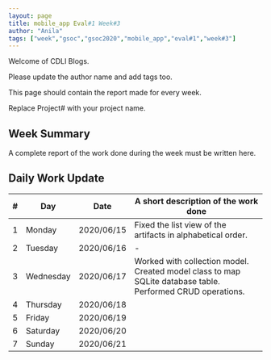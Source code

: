 ```yaml
---
layout: page
title: mobile_app Eval#1 Week#3 
author: "Anila"
tags: ["week","gsoc","gsoc2020","mobile_app","eval#1","week#3"]
---
```

Welcome of CDLI Blogs.

Please update the author name and add tags too. 

This page should contain the report made for every week.

Replace Project# with your project name.

## Week Summary

A complete report of the work done during the week must be written here. 


## Daily Work Update

|\#|Day|Date|A short description of the work done|  
|---	|---	|---	|---	|  
|1   	| Monday 	|   2020/06/15	|Fixed the list view of the artifacts in alphabetical order.   	|  
|2   	| Tuesday  	|   2020/06/16	|-   	|  
|3   	| Wednesday  	|  2020/06/17 	|Worked with collection model. Created model class to map SQLite database table. Performed CRUD operations.   	|  
|4   	| Thursday  	|   2020/06/18	|   	|  
|5   	| Friday  	|   2020/06/19	|   	|  
|6   	| Saturday  	|   2020/06/20	|   	|  
|7   	| Sunday  	|   2020/06/21	|   	|  
